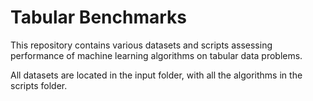 # Tabular Benchmarks

This repository contains various datasets and scripts assessing performance of machine learning algorithms on tabular data problems.

All datasets are located in the input folder,
with all the algorithms in the scripts folder.
